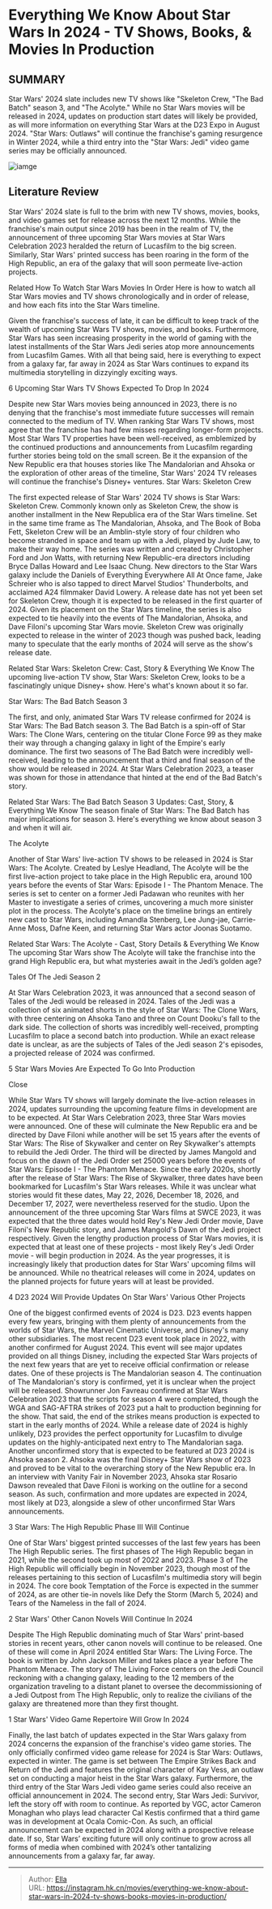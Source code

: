 # Everything We Know About Star Wars In 2024 - TV Shows, Books, &amp; Movies In Production


## SUMMARY 


 Star Wars&#39; 2024 slate includes new TV shows like &#34;Skeleton Crew, &#34;The Bad Batch&#34; season 3, and &#34;The Acolyte.&#34; 
 While no Star Wars movies will be released in 2024, updates on production start dates will likely be provided, as will more information on everything Star Wars at the D23 Expo in August 2024. 
 &#34;Star Wars: Outlaws&#34; will continue the franchise&#39;s gaming resurgence in Winter 2024, while a third entry into the &#34;Star Wars: Jedi&#34; video game series may be officially announced. 

![iamge](https://static1.srcdn.com/wordpress/wp-content/uploads/2023/11/high-republic-jedi-rey-skywalker-din-djarin-book-of-boba-fett-poster.jpg)

## Literature Review



Star Wars&#39; 2024 slate is full to the brim with new TV shows, movies, books, and video games set for release across the next 12 months. While the franchise&#39;s main output since 2019 has been in the realm of TV, the announcement of three upcoming Star Wars movies at Star Wars Celebration 2023 heralded the return of Lucasfilm to the big screen. Similarly, Star Wars&#39; printed success has been roaring in the form of the High Republic, an era of the galaxy that will soon permeate live-action projects.
            
Related
 How To Watch Star Wars Movies In Order 
Here is how to watch all Star Wars movies and TV shows chronologically and in order of release, and how each fits into the Star Wars timeline.




Given the franchise&#39;s success of late, it can be difficult to keep track of the wealth of upcoming Star Wars TV shows, movies, and books. Furthermore, Star Wars has seen increasing prosperity in the world of gaming with the latest installments of the Star Wars Jedi series atop more announcements from Lucasfilm Games. With all that being said, here is everything to expect from a galaxy far, far away in 2024 as Star Wars continues to expand its multimedia storytelling in dizzyingly exciting ways.









 








 6  Upcoming Star Wars TV Shows Expected To Drop In 2024 
        

Despite new Star Wars movies being announced in 2023, there is no denying that the franchise&#39;s most immediate future successes will remain connected to the medium of TV. When ranking Star Wars TV shows, most agree that the franchise has had few misses regarding longer-form projects. Most Star Wars TV properties have been well-received, as emblemized by the continued productions and announcements from Lucasfilm regarding further stories being told on the small screen. Be it the expansion of the New Republic era that houses stories like The Mandalorian and Ahsoka or the exploration of other areas of the timeline, Star Wars&#39; 2024 TV releases will continue the franchise&#39;s Disney&#43; ventures.
Star Wars: Skeleton Crew
        

The first expected release of Star Wars&#39; 2024 TV shows is Star Wars: Skeleton Crew. Commonly known only as Skeleton Crew, the show is another installment in the New Republica era of the Star Wars timeline. Set in the same time frame as The Mandalorian, Ahsoka, and The Book of Boba Fett, Skeleton Crew will be an Amblin-style story of four children who become stranded in space and team up with a Jedi, played by Jude Law, to make their way home. The series was written and created by Christopher Ford and Jon Watts, with returning New Republic-era directors including Bryce Dallas Howard and Lee Isaac Chung.
New directors to the Star Wars galaxy include the Daniels of Everything Everywhere All At Once fame, Jake Schreier who is also tapped to direct Marvel Studios&#39; Thunderbolts, and acclaimed A24 filmmaker David Lowery. A release date has not yet been set for Skeleton Crew, though it is expected to be released in the first quarter of 2024. Given its placement on the Star Wars timeline, the series is also expected to tie heavily into the events of The Mandalorian, Ahsoka, and Dave Filoni&#39;s upcoming Star Wars movie.
Skeleton Crew was originally expected to release in the winter of 2023 though was pushed back, leading many to speculate that the early months of 2024 will serve as the show&#39;s release date. 

            
Related
 Star Wars: Skeleton Crew: Cast, Story &amp; Everything We Know 
The upcoming live-action TV show, Star Wars: Skeleton Crew, looks to be a fascinatingly unique Disney&#43; show. Here&#39;s what&#39;s known about it so far.




Star Wars: The Bad Batch Season 3
        

The first, and only, animated Star Wars TV release confirmed for 2024 is Star Wars: The Bad Batch season 3. The Bad Batch is a spin-off of Star Wars: The Clone Wars, centering on the titular Clone Force 99 as they make their way through a changing galaxy in light of the Empire&#39;s early dominance. The first two seasons of The Bad Batch were incredibly well-received, leading to the announcement that a third and final season of the show would be released in 2024. At Star Wars Celebration 2023, a teaser was shown for those in attendance that hinted at the end of the Bad Batch&#39;s story.
            
Related
 Star Wars: The Bad Batch Season 3 Updates: Cast, Story, &amp; Everything We Know 
The season finale of Star Wars: The Bad Batch has major implications for season 3. Here&#39;s everything we know about season 3 and when it will air.




The Acolyte
        

Another of Star Wars&#39; live-action TV shows to be released in 2024 is Star Wars: The Acolyte. Created by Leslye Headland, The Acolyte will be the first live-action project to take place in the High Republic era, around 100 years before the events of Star Wars: Episode I - The Phantom Menace. The series is set to center on a former Jedi Padawan who reunites with her Master to investigate a series of crimes, uncovering a much more sinister plot in the process. The Acolyte&#39;s place on the timeline brings an entirely new cast to Star Wars, including Amandla Stenberg, Lee Jung-jae, Carrie-Anne Moss, Dafne Keen, and returning Star Wars actor Joonas Suotamo.
            
Related
 Star Wars: The Acolyte - Cast, Story Details &amp; Everything We Know 
The upcoming Star Wars show The Acolyte will take the franchise into the grand High Republic era, but what mysteries await in the Jedi’s golden age?




Tales Of The Jedi Season 2
        

At Star Wars Celebration 2023, it was announced that a second season of Tales of the Jedi would be released in 2024. Tales of the Jedi was a collection of six animated shorts in the style of Star Wars: The Clone Wars, with three centering on Ahsoka Tano and three on Count Dooku&#39;s fall to the dark side. The collection of shorts was incredibly well-received, prompting Lucasfilm to place a second batch into production. While an exact release date is unclear, as are the subjects of Tales of the Jedi season 2&#39;s episodes, a projected release of 2024 was confirmed.





 5  Star Wars Movies Are Expected To Go Into Production 


Close







While Star Wars TV shows will largely dominate the live-action releases in 2024, updates surrounding the upcoming feature films in development are to be expected. At Star Wars Celebration 2023, three Star Wars movies were announced. One of these will culminate the New Republic era and be directed by Dave Filoni while another will be set 15 years after the events of Star Wars: The Rise of Skywalker and center on Rey Skywalker&#39;s attempts to rebuild the Jedi Order. The third will be directed by James Mangold and focus on the dawn of the Jedi Order set 25000 years before the events of Star Wars: Episode I - The Phantom Menace.
Since the early 2020s, shortly after the release of Star Wars: The Rise of Skywalker, three dates have been bookmarked for Lucasfilm&#39;s Star Wars releases. While it was unclear what stories would fit these dates, May 22, 2026, December 18, 2026, and December 17, 2027, were nevertheless reserved for the studio. Upon the announcement of the three upcoming Star Wars films at SWCE 2023, it was expected that the three dates would hold Rey&#39;s New Jedi Order movie, Dave Filoni&#39;s New Republic story, and James Mangold&#39;s Dawn of the Jedi project respectively.
Given the lengthy production process of Star Wars movies, it is expected that at least one of these projects - most likely Rey&#39;s Jedi Order movie - will begin production in 2024. As the year progresses, it is increasingly likely that production dates for Star Wars&#39; upcoming films will be announced. While no theatrical releases will come in 2024, updates on the planned projects for future years will at least be provided.





 4  D23 2024 Will Provide Updates On Star Wars&#39; Various Other Projects 
        

One of the biggest confirmed events of 2024 is D23. D23 events happen every few years, bringing with them plenty of announcements from the worlds of Star Wars, the Marvel Cinematic Universe, and Disney&#39;s many other subsidiaries. The most recent D23 event took place in 2022, with another confirmed for August 2024. This event will see major updates provided on all things Disney, including the expected Star Wars projects of the next few years that are yet to receive official confirmation or release dates.
One of these projects is The Mandalorian season 4. The continuation of The Mandalorian&#39;s story is confirmed, yet it is unclear when the project will be released. Showrunner Jon Favreau confirmed at Star Wars Celebration 2023 that the scripts for season 4 were completed, though the WGA and SAG-AFTRA strikes of 2023 put a halt to production beginning for the show. That said, the end of the strikes means production is expected to start in the early months of 2024. While a release date of 2024 is highly unlikely, D23 provides the perfect opportunity for Lucasfilm to divulge updates on the highly-anticipated next entry to The Mandalorian saga.
Another unconfirmed story that is expected to be featured at D23 2024 is Ahsoka season 2. Ahsoka was the final Disney&#43; Star Wars show of 2023 and proved to be vital to the overarching story of the New Republic era. In an interview with Vanity Fair in November 2023, Ahsoka star Rosario Dawson revealed that Dave Filoni is working on the outline for a second season. As such, confirmation and more updates are expected in 2024, most likely at D23, alongside a slew of other unconfirmed Star Wars announcements.





 3  Star Wars: The High Republic Phase III Will Continue 
        

One of Star Wars&#39; biggest printed successes of the last few years has been The High Republic series. The first phases of The High Republic began in 2021, while the second took up most of 2022 and 2023. Phase 3 of The High Republic will officially begin in November 2023, though most of the releases pertaining to this section of Lucasfilm&#39;s multimedia story will begin in 2024. The core book Temptation of the Force is expected in the summer of 2024, as are other tie-in novels like Defy the Storm (March 5, 2024) and Tears of the Nameless in the fall of 2024.





 2  Star Wars&#39; Other Canon Novels Will Continue In 2024 
        

Despite The High Republic dominating much of Star Wars&#39; print-based stories in recent years, other canon novels will continue to be released. One of these will come in April 2024 entitled Star Wars: The Living Force. The book is written by John Jackson Miller and takes place a year before The Phantom Menace. The story of The Living Force centers on the Jedi Council reckoning with a changing galaxy, leading to the 12 members of the organization traveling to a distant planet to oversee the decommissioning of a Jedi Outpost from The High Republic, only to realize the civilians of the galaxy are threatened more than they first thought.





 1  Star Wars&#39; Video Game Repertoire Will Grow In 2024 
        

Finally, the last batch of updates expected in the Star Wars galaxy from 2024 concerns the expansion of the franchise&#39;s video game stories. The only officially confirmed video game release for 2024 is Star Wars: Outlaws, expected in winter. The game is set between The Empire Strikes Back and Return of the Jedi and features the original character of Kay Vess, an outlaw set on conducting a major heist in the Star Wars galaxy.
Furthermore, the third entry of the Star Wars Jedi video game series could also receive an official announcement in 2024. The second entry, Star Wars Jedi: Survivor, left the story off with room to continue. As reported by VGC, actor Cameron Monaghan who plays lead character Cal Kestis confirmed that a third game was in development at Ocala Comic-Con. As such, an official announcement can be expected in 2024 along with a prospective release date. If so, Star Wars’ exciting future will only continue to grow across all forms of media when combined with 2024’s other tantalizing announcements from a galaxy far, far away.

---

> Author: [Ella](https://instagram.hk.cn/)  
> URL: https://instagram.hk.cn/movies/everything-we-know-about-star-wars-in-2024-tv-shows-books-movies-in-production/  

